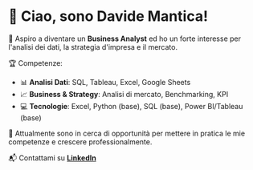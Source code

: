 # 👋 Ciao, sono Davide Mantica!
🎯 Aspiro a diventare un **Business Analyst** ed ho un forte interesse per l'analisi dei dati, la strategia d'impresa e il mercato.

🏆 Competenze:
- 📊 **Analisi Dati**: SQL, Tableau, Excel, Google Sheets
- 📈 **Business & Strategy**: Analisi di mercato, Benchmarking, KPI
- 💻 **Tecnologie**: Excel, Python (base), SQL (base), Power BI/Tableau (base)

🔎 Attualmente sono in cerca di opportunità per mettere in pratica le mie competenze e crescere professionalmente.

📬 Contattami su **[LinkedIn](https://www.linkedin.com/in/davide-mantica/)**  
